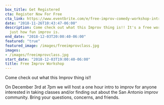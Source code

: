 ```yaml
---
box_title: Get Registered
cta: Register Now For Free
cta_link: https://www.eventbrite.com/e/free-improv-comedy-workshop-intro-to-improv-tickets-52894497867
date: "2018-11-26T10:43:47-06:00"
description: Come check out what this Improv thing is!! It's a free workshop to see
  just how fun improv is.
end_date: "2018-12-03T20:00:40-06:00"
featured: "true"
featured_image: /images/freeimprovclass.jpg
images:
- /images/freeimprovclass.jpg
start_date: "2018-12-03T19:00:40-06:00"
title: Free Improv Workshop
---
```


Come check out what this Improv thing is!!


On December 3rd at 7pm we will host a one hour intro to improv for anyone interested in taking classes and/or finding out about the San Antonio improv community. Bring your questions, concerns, and friends.
